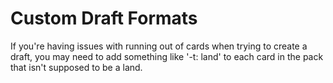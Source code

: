 # Custom Draft Formats

If you're having issues with running out of cards when trying to create a draft, you may need to add something like '-t: land' to each card in the pack that isn't supposed to be a land.
